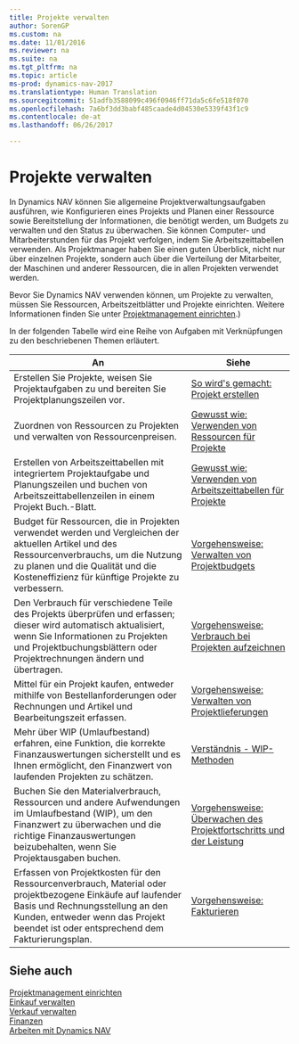 ```yaml
---
title: Projekte verwalten
author: SorenGP
ms.custom: na
ms.date: 11/01/2016
ms.reviewer: na
ms.suite: na
ms.tgt_pltfrm: na
ms.topic: article
ms-prod: dynamics-nav-2017
ms.translationtype: Human Translation
ms.sourcegitcommit: 51adfb3588099c496f0946ff71da5c6fe518f070
ms.openlocfilehash: 7a6bf3dd3babf485caade4d04530e5339f43f1c9
ms.contentlocale: de-at
ms.lasthandoff: 06/26/2017

---
```


# <a name="manage-projects"></a>Projekte verwalten
In Dynamics NAV können Sie allgemeine Projektverwaltungsaufgaben ausführen, wie Konfigurieren eines Projekts und Planen einer Ressource sowie Bereitstellung der Informationen, die benötigt werden, um Budgets zu verwalten und den Status zu überwachen. Sie können Computer- und Mitarbeiterstunden für das Projekt verfolgen, indem Sie Arbeitszeittabellen verwenden. Als Projektmanager haben Sie einen guten Überblick, nicht nur über einzelnen Projekte, sondern auch über die Verteilung der Mitarbeiter, der Maschinen und anderer Ressourcen, die in allen Projekten verwendet werden.

Bevor Sie Dynamics NAV verwenden können, um Projekte zu verwalten, müssen Sie Ressourcen, Arbeitszeitblätter und Projekte einrichten. Weitere Informationen finden Sie unter [Projektmanagement einrichten](projects-setup-projects.md).)  

In der folgenden Tabelle wird eine Reihe von Aufgaben mit Verknüpfungen zu den beschriebenen Themen erläutert.

|An |Siehe |
|---|----|
|Erstellen Sie Projekte, weisen Sie Projektaufgaben zu und bereiten Sie Projektplanungszeilen vor.|[So wird's gemacht: Projekt erstellen](projects-how-create-jobs.md)|
|Zuordnen von Ressourcen zu Projekten und verwalten von Ressourcenpreisen.|[Gewusst wie: Verwenden von Ressourcen für Projekte](projects-how-use-resources.md)|
|Erstellen von Arbeitszeittabellen mit integriertem Projektaufgabe und Planungszeilen und buchen von Arbeitszeittabellenzeilen in einem Projekt Buch.-Blatt.|[Gewusst wie: Verwenden von Arbeitszeittabellen für Projekte](projects-how-use-time-sheets.md)|
|Budget für Ressourcen, die in Projekten verwendet werden und Vergleichen der aktuellen Artikel und des Ressourcenverbrauchs, um die Nutzung zu planen und die Qualität und die Kosteneffizienz für künftige Projekte zu verbessern.|[Vorgehensweise: Verwalten von Projektbudgets](projects-how-manage-budgets.md)|
|Den Verbrauch für verschiedene Teile des Projekts überprüfen und erfassen; dieser wird automatisch aktualisiert, wenn Sie Informationen zu Projekten und Projektbuchungsblättern oder Projektrechnungen ändern und übertragen.|[Vorgehensweise: Verbrauch bei Projekten aufzeichnen](projects-how-record-job-usage.md)|
|Mittel für ein Projekt kaufen, entweder mithilfe von Bestellanforderungen oder Rechnungen und Artikel und Bearbeitungszeit erfassen.|[Vorgehensweise: Verwalten von Projektlieferungen](projects-how-manage-project-supplies.md)|
|Mehr über WIP (Umlaufbestand) erfahren, eine Funktion, die korrekte Finanzauswertungen sicherstellt und es Ihnen ermöglicht, den Finanzwert von laufenden Projekten zu schätzen.|[Verständnis - WIP-Methoden](projects-understanding-wip.md)|
|Buchen Sie den Materialverbrauch, Ressourcen und andere Aufwendungen im Umlaufbestand (WIP), um den Finanzwert zu überwachen und die richtige Finanzauswertungen beizubehalten, wenn Sie Projektausgaben buchen.|[Vorgehensweise: Überwachen des Projektfortschritts und der Leistung](projects-how-monitor-progress-performance.md)|
|Erfassen von Projektkosten für den Ressourcenverbrauch, Material oder projektbezogene Einkäufe auf laufender Basis und Rechnungsstellung an den Kunden, entweder wenn das Projekt beendet ist oder entsprechend dem Fakturierungsplan.|[Vorgehensweise: Fakturieren](projects-how-invoice-jobs.md)|

## <a name="see-also"></a>Siehe auch
[Projektmanagement einrichten](projects-setup-projects.md)    
[Einkauf verwalten](purchasing-manage-purchasing.md)         
[Verkauf verwalten](sales-manage-sales.md)    
[Finanzen](finance-setup.md)  
[Arbeiten mit Dynamics NAV](ui-work-product.md)  

